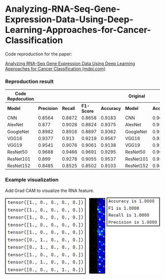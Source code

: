 # Analyzing-RNA-Seq-Gene-Expression-Data-Using-Deep-Learning-Approaches-for-Cancer-Classification
Code reproduction for the paper: 

[Analyzing RNA-Seq Gene Expression Data Using Deep Learning Approaches for Cancer Classification (mdpi.com)](https://www.mdpi.com/2076-3417/12/4/1850)

### Reproduction result

| **Code  Repdocution** |               |            |              |              | **Original** |              |
| --------------------- | ------------- | ---------- | ------------ | ------------ | ------------ | ------------ |
| **Model**             | **Precision** | **Recall** | **F1-Score** | **Accuracy** | **Model**    | **Accuracy** |
| CNN                   | 0.8564        | 0.8872     | 0.8658       | 0.9183       | CNN          | 0.9695       |
| AlexNet               | 0.877         | 0.9028     | 0.8824       | 0.9375       | AlexNet      | 0.931        |
| GoogleNet             | 0.8982        | 0.8916     | 0.8897       | 0.9362       | GoogleNet    | 0.9586       |
| VGG16                 | 0.9377        | 0.913      | 0.9219       | 0.9567       | VGG16        | 0.9287       |
| VGG19                 | 0.9541        | 0.9076     | 0.9061       | 0.9138       | VGG19        | 0.9109       |
| ResNet50              | 0.9688        | 0.9466     | 0.9691       | 0.9295       | ResNet50     | 0.9671       |
| ResNet101             | 0.899         | 0.9278     | 0.9055       | 0.9537       | ResNet101    | 0.9539       |
| ResNet152             | 0.8485        | 0.8525     | 0.8502       | 0.9103       | ResNet152    | 0.9478       |

### Example visualization

Add Grad CAM to visualize the RNA feature.

![image-20231204205115253](README.assets/image-20231204205115253.png)
